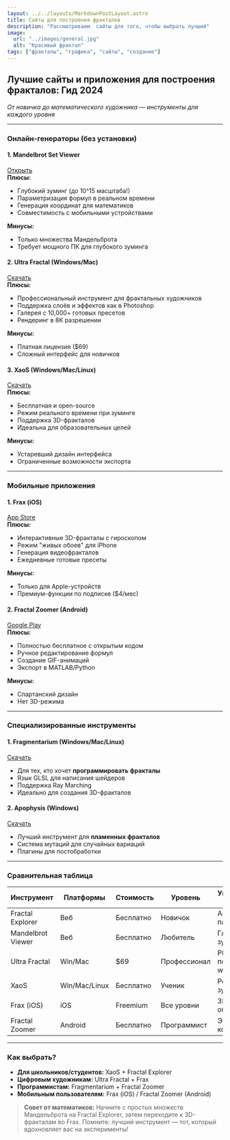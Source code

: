 ```yaml
---
layout: ../../layouts/MarkdownPostLayout.astro
title: Сайты для построения фракталов
description: "Рассматриваем  сайты для того, чтобы выбрать лучший"
image:
  url: "../images/general.jpg"
  alt: "Красивый фрактал"
tags: ["фракталы", "графика", "сайты", "создание"]
---
```


## Лучшие сайты и приложения для построения фракталов: Гид 2024  
*От новичка до математического художника — инструменты для каждого уровня*

---

### Онлайн-генераторы (без установки)



#### 1. **Mandelbrot Set Viewer**  
[Открыть](https://mandel.gart.nz/)  
**Плюсы:**  
- Глубокий зуминг (до 10^15 масштаба!)  
- Параметризация формул в реальном времени  
- Генерация координат для математиков  
- Совместимость с мобильными устройствами  

**Минусы:**  
- Только множества Мандельброта  
- Требует мощного ПК для глубокого зуминга  


#### 2. **Ultra Fractal** (Windows/Mac)  
[Скачать](https://www.ultrafractal.com/)  
**Плюсы:**  
- Профессиональный инструмент для фрактальных художников  
- Поддержка слоёв и эффектов как в Photoshop  
- Галерея с 10,000+ готовых пресетов  
- Рендеринг в 8K разрешении  

**Минусы:**  
- Платная лицензия ($69)  
- Сложный интерфейс для новичков  

#### 3. **XaoS** (Windows/Mac/Linux)  
[Скачать](https://xaos-project.github.io/)  
**Плюсы:**  
- Бесплатная и open-source  
- Режим реального времени при зуминге  
- Поддержка 3D-фракталов  
- Идеальна для образовательных целей  

**Минусы:**  
- Устаревший дизайн интерфейса  
- Ограниченные возможности экспорта  

---

### Мобильные приложения

#### 1. Frax (iOS)  
[App Store](https://apps.apple.com/us/app/frax/id615012914)  
**Плюсы:**  
- Интерактивные 3D-фракталы с гироскопом  
- Режим "живых обоев" для iPhone  
- Генерация видеофракталов  
- Ежедневные готовые пресеты  

**Минусы:**  
- Только для Apple-устройств  
- Премиум-функции по подписке ($4/мес)  

#### 2. Fractal Zoomer (Android)  
[Google Play](https://play.google.com/store/apps/details?id=com.cyanomel.fractalzoomer)  
**Плюсы:**  
- Полностью бесплатное с открытым кодом  
- Ручное редактирование формул  
- Создание GIF-анимаций  
- Экспорт в MATLAB/Python  

**Минусы:**  
- Спартанский дизайн  
- Нет 3D-режима  

---

### Специализированные инструменты

#### 1. Fragmentarium (Windows/Mac/Linux)  
[Скачать](http://syntopia.github.io/Fragmentarium/)  
- Для тех, кто хочет **программировать фракталы**  
- Язык GLSL для написания шейдеров  
- Поддержка Ray Marching  
- Идеально для создания 3D-фракталов  

#### 2. Apophysis (Windows)  
[Скачать](http://www.apophysis.org/)  
- Лучший инструмент для **пламенных фракталов**  
- Система мутаций для случайных вариаций  
- Плагины для постобработки  

---

### Сравнительная таблица

| Инструмент            | Платформы         | Стоимость    | Уровень         | Уникальная фишка            |
|-----------------------|-------------------|--------------|-----------------|-----------------------------|
| Fractal Explorer      | Веб               | Бесплатно    | Новичок         | Анимация параметров         |
| Mandelbrot Viewer     | Веб               | Бесплатно    | Любитель        | Глубина зуминга             |
| Ultra Fractal         | Win/Mac           | $69          | Профессионал    | Photoshop-подобный workflow |
| XaoS                  | Win/Mac/Linux     | Бесплатно    | Ученик          | Реалтайм-зуминг             |
| Frax (iOS)            | iOS               | Freemium     | Все уровни      | 3D + живые обои             |
| Fractal Zoomer        | Android           | Бесплатно    | Программист     | Экспорт кода                |


---

### Как выбрать?

- **Для школьников/студентов:** XaoS + Fractal Explorer  
- **Цифровым художникам:** Ultra Fractal + Frax  
- **Программистам:** Fragmentarium + Fractal Zoomer  
- **Мобильным пользователям:** Frax (iOS) / Fractal Zoomer (Android)  

> **Совет от математиков:** Начните с простых множеств Мандельброта на Fractal Explorer, затем переходите к 3D-фракталам во Frax. Помните: лучший инструмент — тот, который вдохновляет вас на эксперименты!